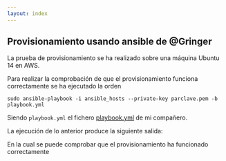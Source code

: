 ```yaml
---
layout: index
---
```


## Provisionamiento usando ansible de @Gringer

La prueba de provisionamiento se ha realizado sobre una máquina Ubuntu 14 en AWS.

Para realizar la comprobación de que el provisionamiento funciona correctamente se ha ejecutado la orden

`sudo ansible-playbook -i ansible_hosts --private-key parclave.pem -b playbook.yml`

Siendo `playbook.yml` el fichero [playbook.yml](https://github.com/Griger/CC/blob/master/provision/Ansible/playbook.yml) de mi compañero.

La ejecución de lo anterior produce la siguiente salida:

[](https://camo.githubusercontent.com/f6ba7f79a8a86dfb25f3563f929c06c117466787/687474703a2f2f6936382e74696e797069632e636f6d2f6f746b6861702e706e67)

En la cual se puede comprobar que el provisionamiento ha funcionado correctamente


